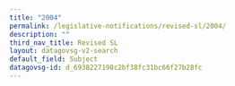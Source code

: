 ```yaml
---
title: "2004"
permalink: /legislative-notifications/revised-sl/2004/
description: ""
third_nav_title: Revised SL
layout: datagovsg-v2-search
default_field: Subject
datagovsg-id: d_6938227198c2bf38fc31bc66f27b28fc
---
```

